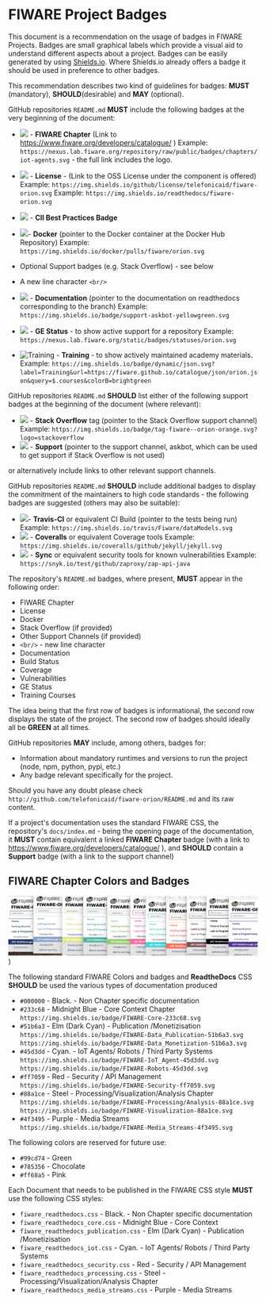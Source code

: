 # FIWARE Project Badges

This document is a recommendation on the usage of badges in FIWARE Projects.
Badges are small graphical labels which provide a visual aid to understand
different aspects about a project. Badges can be easily generated by using
[Shields.io](http://shields.io/). Where Shields.io already offers a badge it
should be used in preference to other badges.

This recommendation describes two kind of guidelines for badges: **MUST**
(mandatory), **SHOULD**(desirable) and **MAY** (optional).

GitHub repositories `README.md` **MUST** include the following badges at the
very beginning of the document:

-   ![](https://nexus.lab.fiware.org/repository/raw/public/badges/chapters/iot-agents.svg) -
    **FIWARE Chapter** (Link to https://www.fiware.org/developers/catalogue/ )
    Example:
    `https://nexus.lab.fiware.org/repository/raw/public/badges/chapters/iot-agents.svg` -
    the full link includes the logo.
-   ![ ](https://img.shields.io/github/license/telefonicaid/fiware-orion.svg) -
    **License** - (Link to the OSS License under the component is offered)
    Example:
    `https://img.shields.io/github/license/telefonicaid/fiware-orion.svg`
    Example: `https://img.shields.io/readthedocs/fiware-orion.svg`
-   ![ ](https://bestpractices.coreinfrastructure.org/projects/24/badge) - **CII Best Practices Badge**
-   ![ ](https://img.shields.io/docker/pulls/fiware/orion.svg)- **Docker**
    (pointer to the Docker container at the Docker Hub Repository) Example:
    `https://img.shields.io/docker/pulls/fiware/orion.svg`
-   Optional Support badges (e.g. Stack Overflow) - see below
-   A new line character `<br/>`
-   ![ ](https://img.shields.io/readthedocs/fiware-orion.svg) -
    **Documentation** (pointer to the documentation on readthedocs corresponding
    to the branch) Example:
    `https://img.shields.io/badge/support-askbot-yellowgreen.svg`
-   ![ ](https://nexus.lab.fiware.org/repository/raw/public/static/badges/statuses/keyrock.svg) -
    **GE Status** - to show active support for a repository Example:
    `https://nexus.lab.fiware.org/static/badges/statuses/orion.svg`

-   ![Training](https://img.shields.io/badge/Training-available-brightgreen.svg?label=Training) -
    **Training** - to show actively maintained academy materials. Example:
    `https://img.shields.io/badge/dynamic/json.svg?label=Training&url=https://fiware.github.io/catalogue/json/orion.json&query=$.courses&colorB=brightgreen`

GitHub repositories `README.md` **SHOULD** list either of the following support
badges at the beginning of the document (where relevant):

-   ![ ](https://img.shields.io/badge/tag-fiware--orion-orange.svg?logo=stackoverflow) -
    **Stack Overflow** tag (pointer to the Stack Overflow support channel)
    Example:
    `https://img.shields.io/badge/tag-fiware--orion-orange.svg?logo=stackoverflow`
-   ![ ](https://img.shields.io/badge/support-askbot-yellowgreen.svg) -
    **Support** (pointer to the support channel, askbot, which can be used to
    get support if Stack Overflow is not used)

or alternatively include links to other relevant support channels.

GitHub repositories `README.md` **SHOULD** include additional badges to display
the commitment of the maintainers to high code standards - the following badges
are suggested (others may also be suitable):

-   ![ ](https://img.shields.io/travis/Fiware/dataModels.svg)- **Travis-CI** or
    equivalent CI Build (pointer to the tests being run) Example:
    `https://img.shields.io/travis/Fiware/dataModels.svg`
-   ![](https://coveralls.io/repos/github/jason-fox/com.here.validate.svrl/badge.svg?branch=master) -
    **Coveralls** or equivalent Coverage tools Example:
    `https://img.shields.io/coveralls/github/jekyll/jekyll.svg`
-   ![](https://snyk.io/test/github/zaproxy/zap-api-java/badge.svg) - **Sync**
    or equivalent security tools for known vulnerabilities Example:
    `https://snyk.io/test/github/zaproxy/zap-api-java`

The repository's `README.md` badges, where present, **MUST** appear in the
following order:

-   FIWARE Chapter
-   License
-   Docker
-   Stack Overflow (if provided)
-   Other Support Channels (if provided)
-   `<br/>` - new line character
-   Documentation
-   Build Status
-   Coverage
-   Vulnerabilities
-   GE Status
-   Training Courses

The idea being that the first row of badges is informational, the second row
displays the state of the project. The second row of badges should ideally all
be **GREEN** at all times.

GitHub repositories **MAY** include, among others, badges for:

-   Information about mandatory runtimes and versions to run the project (node,
    npm, python, pypi, etc.)
-   Any badge relevant specifically for the project.

Should you have any doubt please check
`http://github.com/telefonicaid/fiware-orion/README.md` and its raw content.

If a project's documentation uses the standard FIWARE CSS, the repository's
`docs/index.md` - being the opening page of the documentation, it **MUST**
contain equivalent a linked **FIWARE Chapter** badge (with a link to
https://www.fiware.org/developers/catalogue/ ), and **SHOULD** contain a
**Support** badge (with a link to the support channel)

## FIWARE Chapter Colors and Badges

![](img/Color-strip.png))

The following standard FIWARE Colors and badges and **ReadtheDocs** CSS
**SHOULD** be used the various types of documentation produced

-   `#000000` - Black. - Non Chapter specific documentation
-   `#233c68` - Midnight Blue - Core Context Chapter
    `https://img.shields.io/badge/FIWARE-Core-233c68.svg`
-   `#51b6a3` - Elm (Dark Cyan) - Publication /Monetizisation
    `https://img.shields.io/badge/FIWARE-Data_Publication-51b6a3.svg`
    `https://img.shields.io/badge/FIWARE-Data_Monetization-51b6a3.svg`
-   `#45d3dd` - Cyan. - IoT Agents/ Robots / Third Party Systems
    `https://img.shields.io/badge/FIWARE-IoT_Agent-45d3dd.svg`
    `https://img.shields.io/badge/FIWARE-Robots-45d3dd.svg`
-   `#ff7059` - Red - Security / API Management
    `https://img.shields.io/badge/FIWARE-Security-ff7059.svg`
-   `#88a1ce` - Steel - Processing/Visualization/Analysis Chapter
    `https://img.shields.io/badge/FIWARE-Processing/Analysis-88a1ce.svg`
    `https://img.shields.io/badge/FIWARE-Visualization-88a1ce.svg`
-   `#4f3495` - Purple - Media Streams
    `https://img.shields.io/badge/FIWARE-Media_Streams-4f3495.svg`

The following colors are reserved for future use:

-   `#99cd74` - Green
-   `#785356` - Chocolate
-   `#ff68a5` - Pink

Each Document that needs to be published in the FIWARE CSS style **MUST** use
the following CSS styles:

-   `fiware_readthedocs.css` - Black. - Non Chapter specific documentation
-   `fiware_readthedocs_core.css` - Midnight Blue - Core Context
-   `fiware_readthedocs_publication.css` - Elm (Dark Cyan) - Publication
    /Monetizisation
-   `fiware_readthedocs_iot.css` - Cyan. - IoT Agents/ Robots / Third Party
    Systems
-   `fiware_readthedocs_security.css` - Red - Security / API Management
-   `fiware_readthedocs_processing.css` - Steel -
    Processing/Visualization/Analysis Chapter
-   `fiware_readthedocs_media_streams.css` - Purple - Media Streams
